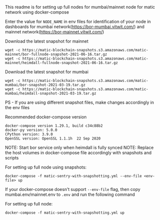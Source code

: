 This readme is for setting up full nodes for mumbai/mainnet node for matic network using docker-compose

Enter the value for `NODE_NAME` in env files for identification of your node in dashboards for mumbai network(https://bor-mumbai.vitwit.com/) and mainnet network(https://bor-mainnet.vitwit.com/)

Download the latest snapshot for mainnet
```
wget -c https://matic-blockchain-snapshots.s3.amazonaws.com/matic-mainnet/bor-fullnode-snapshot-2021-06-16.tar.gz
wget -c https://matic-blockchain-snapshots.s3.amazonaws.com/matic-mainnet/heimdall-fullnode-snapshot-2021-06-16.tar.gz
```

Download the latest snapshot for mumbai
```
wget -c https://matic-blockchain-snapshots.s3.amazonaws.com/matic-mumbai/bor-snapshot-2021-03-19.tar.gz
wget -c https://matic-blockchain-snapshots.s3.amazonaws.com/matic-mumbai/heimdall-snapshot-2021-03-19.tar.gz
```

PS - If you are using different snapshot files, make changes accordingly in the env files

Recommended docker-compose version
```
docker-compose version 1.29.1, build c34c88b2
docker-py version: 5.0.0
CPython version: 3.9.0
OpenSSL version: OpenSSL 1.1.1h  22 Sep 2020
```

NOTE: Start bor service only when heimdall is fully synced
NOTE: Replace the host volumes in docker-compose file accordingly with snapshots and scripts

For setting up full node using snapshots:
```
docker-compose -f matic-sentry-with-snapshotting.yml --env-file <env-file> up
```

If your docker-compose doesn't support `--env-file` flag, then copy mumbai.env/mainnet.env to `.env` and run the following command

For setting up full node:
```
docker-compose -f matic-sentry-with-snapshotting.yml up
```

For checking the status of heimdall use the following api
```
http://localhost:26657/status
```